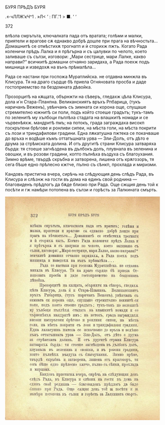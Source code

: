 ﻿

БУРЯ ПРѢДЪ БУРЯ

.<-чЛЛЖ’кЧ^1 . »Л<	’ : ПГ.'1 > ■. ' ‘

372

влѣзла смрътьта, ключалката пада отъ вратата; голѣми и малки, приятели и врагове сѫ еднакво добрѣ дошле при прага на вѣчностьта... Домашнитѣ се отмѣстихѫ трогнатп и ѝ сторихж пжть. Когато Рада коленичи прѣдъ Лалка и я прѣгърна и съ цалувки по челото, което заливаше съ сълзи, изговори: „Мари сестрице, мари Лалке, какво направи?“ всичкитѣ домашни отчаяно заридаха, а Рада поехж подъ мишница и изведохѫ на вънъ прѣмалѣла...

Рада се настани при госпожа Муратлийска. не отдавна минжла въ Клисура. Тя на драго сърдце бѣ приела Огняновата просба и даде гостоприемство па бездомната дѣвойка.

Прозорцитѣ на кѫщата, обърнжти на сѣверъ, гледахж цѣла Клисура, дола и́ н Стара-Планпна. Великанскиятъ връхъ Рпбарица, (тукъ наричанъ Веженъ), увѣнчанъ съ зимната си корона още, спущаше стремително южнитѣ си поли, подъ който стоеше градътъ; тукъ-тамъ по зеленитѣ му хълбоци пъплѣха стадата на влашкитѣ номади и се чървенѣяхж. мандритѣ пмъ; на потокъ, града заграждаха високп пзскрътени брѣгове и ронливи сипеи, на мѣста голи, на мѣста покрити съ лози и триндафилови градини. Една лѫкатушна пжтека се покачваше до връха н водѣше къмъ оттатъшната урва — Зли-Долъ, отъ дѣто е друма за стрѣмската долина. И отъ другитѣ страни Клисура затваряха бърда: тя стоеше загнѣздена въ дълбокъ долъ, плувнала въ зеленина и овошки, и въ розови градини, копто пълнѣха въздуха съ благоухания. Зимно врѣме, твърдѣ скръбна и затворена, лишена отъ крѫгозоръ, тя сега бѣше едно прѣлесно кжтче, пълно съ сѣнкп, прохлада и миризми.

Кандовъ пристигна вчера, сирѣчь на слѣдующия день слѣдъ Рада, въ Клисура и слѣзнж на гости въ дома на единъ свой роднина — благовиденъ прѣдлогъ да бѫде близко при Рада. Още сжщия день той к посѣти и гж намѣри потопена въ сълзи и горѣсть за Лалкината смърть.

![original](../images/415.jpg)

